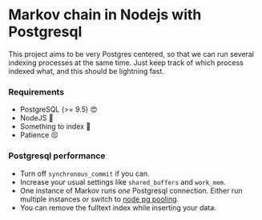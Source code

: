 # Markov chain in Nodejs with Postgresql

This project aims to be very Postgres centered, so that we can run several indexing processes at the same time. Just keep track of which process indexed what, and this should be lightning fast.

### Requirements
* PostgreSQL (>= 9.5) :heart_eyes:
* NodeJS :pill:
* Something to index :closed_book:
* Patience :persevere:

### Postgresql performance
* Turn off `synchronous_commit` if you can.
* Increase your usual settings like `shared_buffers` and `work_mem`.
* One instance of Markov runs _one_ Postgresql connection. Either run multiple instances or switch to [node pg pooling](https://github.com/brianc/node-postgres#client-pooling).
* You can remove the fulltext index while inserting your data.
